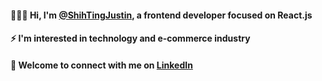 #### 👨🏻‍💻 Hi, I'm [@ShihTingJustin](https://github.com/ShihTingJustin), a frontend developer focused on React.js
#### ⚡ I'm interested in technology and e-commerce industry
#### 🤝 Welcome to connect with me on [LinkedIn](www.linkedin.com/in/justinhuang777)

<!--
**ShihTingJustin/ShihTingJustin** is a ✨ _special_ ✨ repository because its `README.md` (this file) appears on your GitHub profile.

Here are some ideas to get you started:

- 🔭 I’m currently working on ...
- 🌱 I’m currently learning ...
- 👯 I’m looking to collaborate on ...
- 🤔 I’m looking for help with ...
- 💬 Ask me about ...
- 📫 How to reach me: ...
- 😄 Pronouns: ...
- ⚡ Fun fact: ...
-->

